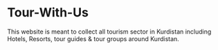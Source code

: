 # Tour-With-Us
This website is meant to collect all tourism sector in Kurdistan including Hotels, Resorts, tour guides &amp; tour groups around Kurdistan.
